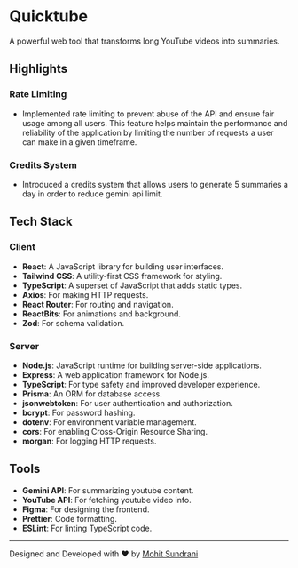 # Quicktube
A powerful web tool that transforms long YouTube videos into summaries.

## Highlights

### Rate Limiting
- Implemented rate limiting to prevent abuse of the API and ensure fair usage among all users. This feature helps maintain the performance and reliability of the application by limiting the number of requests a user can make in a given timeframe.

### Credits System
- Introduced a credits system that allows users to generate 5 summaries a day in order to reduce gemini api limit.


## Tech Stack

### Client

- **React**: A JavaScript library for building user interfaces.
- **Tailwind CSS**: A utility-first CSS framework for styling.
- **TypeScript**: A superset of JavaScript that adds static types.
- **Axios**: For making HTTP requests.
- **React Router**: For routing and navigation.
- **ReactBits**: For animations and background.
- **Zod**: For schema validation.

### Server

- **Node.js**: JavaScript runtime for building server-side applications.
- **Express**: A web application framework for Node.js.
- **TypeScript**: For type safety and improved developer experience.
- **Prisma**: An ORM for database access.
- **jsonwebtoken**: For user authentication and authorization.
- **bcrypt**: For password hashing.
- **dotenv**: For environment variable management.
- **cors**: For enabling Cross-Origin Resource Sharing.
- **morgan**: For logging HTTP requests.

## Tools

- **Gemini API**: For summarizing youtube content.
- **YouTube API**: For fetching youtube video info.
- **Figma**: For designing the frontend.
- **Prettier**: Code formatting.
- **ESLint**: For linting TypeScript code.
 
---

Designed and Developed with ♥️ by [Mohit Sundrani](https://mohit-sundrani.is-a.dev)